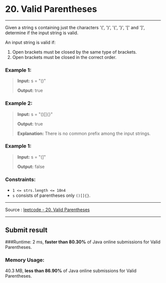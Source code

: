 # 20. Valid Parentheses

-- --

Given a string s containing just the characters '(', ')', '{', '}', '[' and ']', determine if the input string is valid.

An input string is valid if:

1. Open brackets must be closed by the same type of brackets.
2. Open brackets must be closed in the correct order.



### Example 1:

> **Input:** s = "()"
> 
> **Output:** true

### Example 2:

> **Input:** s = "()[]{}"
> 
> **Output:** true
> 
> **Explanation:** There is no common prefix among the input strings.

### Example 1:

> **Input:** s = "(]"
>
> **Output:** false

### Constraints:

* ```1 <= strs.length <= 10n4```
* ```s``` consists of parentheses only ```()[]{}```.

-- -- 
Source : [leetcode - 20. Valid Parentheses](https://leetcode.com/problems/valid-parentheses/)

-- --
## Submit result

###Runtime:
2 ms, **faster than 80.30%** of Java online submissions for Valid Parentheses.

### Memory Usage:
40.3 MB, **less than 86.90%** of Java online submissions for Valid Parentheses.
